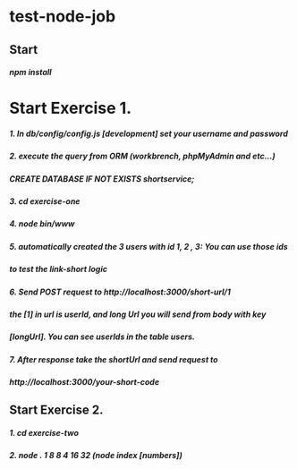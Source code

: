 # test-node-job


## Start
##### npm install

# Start Exercise 1.
##### 1. In db/config/config.js [development] set your username and password
##### 2. execute the query from ORM (workbrench, phpMyAdmin and etc...)
#####    CREATE DATABASE IF NOT EXISTS shortservice;
##### 3. cd exercise-one
##### 4. node bin/www 
##### 5. automatically created the 3 users with id 1, 2 , 3: You can use those ids
#####    to test the link-short logic
##### 6. Send POST request to http://localhost:3000/short-url/1
#####    the [1] in url is userId, and long Url you will send from body with key 
#####    [longUrl]. You can see userIds in the table users.
##### 7. After response take the shortUrl and send request to
#####    http://localhost:3000/your-short-code

## Start Exercise 2.
##### 1. cd exercise-two
##### 2. node . 1 8 8 4 16 32 (node index [numbers])